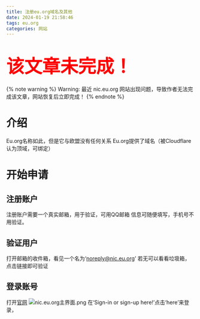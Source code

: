 ```yaml
---
title: 注册eu.org域名及其他
date: 2024-01-19 21:58:46
tags: eu.org
categories: 网站
---
```

# <font color='red' size=10>该文章未完成！</font>
{% note warning %}
Warning: 最近 nic.eu.org 网站出现问题，导致作者无法完成该文章，网站恢复后立即完成！
{% endnote %}

# 介绍
Eu.org名称如此，但是它与欧盟没有任何关系
Eu.org提供了域名（被Cloudflare认为顶域，可绑定）
# 开始申请
## 注册账户
注册账户需要一个真实邮箱，用于验证，可用QQ邮箱
信息可随便填写，手机号不用验证。
## 验证用户
打开邮箱的收件箱，看见一个名为‘noreply@nic.eu.org’
若无可以看看垃圾箱，点击链接即可验证
## 登录账号
打开[官网](https://nic.eu.org)
![nic.eu.org主界面.png](https://s1.imagehub.cc/images/2024/01/22/7989f91978f8e9a32920ed100f90d3f1.png)
在‘Sign-in or sign-up here!’点击‘here’来登录，
